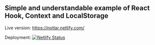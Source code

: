 ## Simple and understandable example of React Hook, Context and LocalStorage

Live version: https://notlar.netlify.com/

Deployment: 
[![Netlify Status](https://api.netlify.com/api/v1/badges/06212eb3-3cb4-423d-9598-d328ad90ec4e/deploy-status)](https://app.netlify.com/sites/notlar/deploys)
